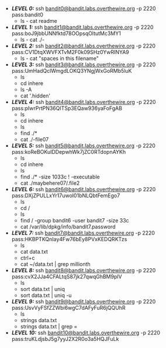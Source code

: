 * **_LEVEL 0:_** ssh bandit0@bandit.labs.overthewire.org -p 2220 pass:bandit0
    - ls      - cat readme
* _**LEVEL 1:**_ ssh bandit1@bandit.labs.overthewire.org -p 2220    pass:boJ9jbbUNNfktd78OOpsqOltutMc3MY1
    - ls      - cat ./-
* _**LEVEL 2:**_ ssh bandit2@bandit.labs.overthewire.org -p 2220    pass:CV1DtqXWVFXTvM2F0k09SHz0YwRINYA9
    - ls      - cat "spaces in this filename"
* _**LEVEL 3:**_ ssh bandit3@bandit.labs.overthewire.org -p 2220    pass:UmHadQclWmgdLOKQ3YNgjWxGoRMb5luK
    - ls      
    - cd inhere       
    - ls -A      
    - cat '.hidden'
* _**LEVEL 4:**_ ssh bandit4@bandit.labs.overthewire.org -p 2220    pass:pIwrPrtPN36QITSp3EQaw936yaFoFgAB
    - ls      
    - cd inhere       
    - ls          
    - find ./*       
    - cat ./-file07
* _**LEVEL 5:**_ ssh bandit5@bandit.labs.overthewire.org -p 2220    pass:koReBOKuIDDepwhWk7jZC0RTdopnAYKh
    - ls      
    - cd inhere       
    - ls          
    - find ./* -size 1033c ! -executable         
    - cat ./maybehere07/.file2
* _**LEVEL 6:**_ ssh bandit6@bandit.labs.overthewire.org -p 2220    pass:DXjZPULLxYr17uwoI01bNLQbtFemEgo7
    - ls      
    - cd /            
    - ls          
    - find / -group bandit6 -user bandit7 -size 33c       
    - cat /var/lib/dpkg/info/bandit7.password
* _**LEVEL 7:**_ ssh bandit7@bandit.labs.overthewire.org -p 2220    pass:HKBPTKQnIay4Fw76bEy8PVxKEDQRKTzs
    - ls      
    - cat data.txt        
    - ctrl+c      
    - cat ~/data.txt | grep millionth
* _**LEVEL 8:**_ ssh bandit8@bandit.labs.overthewire.org -p 2220    pass:cvX2JJa4CFALtqS87jk27qwqGhBM9plV
    - ls      
    - sort data.txt | uniq        
    - sort data.txt | uniq -u
* _**LEVEL 9:**_ ssh bandit9@bandit.labs.overthewire.org -p 2220    pass:UsvVyFSfZZWbi6wgC7dAFyFuR6jQQUhR
    - ls      
    - strings data.txt        
    - strings data.txt | grep =
* _**LEVEL 10:**_ ssh bandit10@bandit.labs.overthewire.org -p 2220  pass:truKLdjsbJ5g7yyJ2X2R0o3a5HQJFuLk


